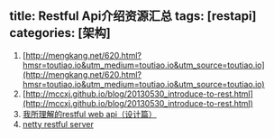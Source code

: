 title: Restful Api介绍资源汇总
tags: [restapi]
categories: [架构]
---

1. [http://mengkang.net/620.html?hmsr=toutiao.io&utm_medium=toutiao.io&utm_source=toutiao.io](http://mengkang.net/620.html?hmsr=toutiao.io&utm_medium=toutiao.io&utm_source=toutiao.io)
2. [http://mccxj.github.io/blog/20130530_introduce-to-rest.html](http://mccxj.github.io/blog/20130530_introduce-to-rest.html)
3. [我所理解的restful web api（设计篇）](http://www.cnblogs.com/artech/p/restful-web-api-02.html) 
4. [netty restful server](https://github.com/zhoumengkang/netty-restful-server)

